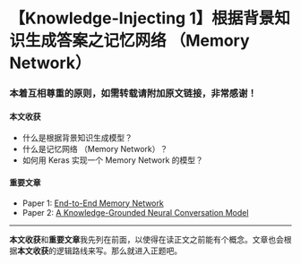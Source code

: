 # 【Knowledge-Injecting 1】根据背景知识生成答案之记忆网络 （Memory Network）

### 本着互相尊重的原则，如需转载请附加原文链接，非常感谢！


#### 本文收获
* 什么是根据背景知识生成模型？
* 什么是记忆网络 （Memory Network）？
* 如何用 Keras 实现一个 Memory Network 的模型？
#### 重要文章
* <span id = "paper1">Paper 1</span>: [End-to-End Memory Network](http://papers.nips.cc/paper/5846-end-to-end-memory-networks.pdf)
* <span id = "paper2">Paper 2</span>: [A Knowledge-Grounded Neural Conversation Model](https://isi.edu/~ghazvini/papers/Neural_conversational_model.pdf)
---
**本文收获**和**重要文章**我先列在前面，以使得在读正文之前能有个概念。文章也会根据**本文收获**的逻辑路线来写。那么就进入正题吧。


<!--stackedit_data:
eyJoaXN0b3J5IjpbODE5NzQ4NzQ1XX0=
-->